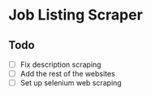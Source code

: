 # Job Listing Scraper

## Todo
- [ ] Fix description scraping
- [ ] Add the rest of the websites
- [ ] Set up selenium web scraping

